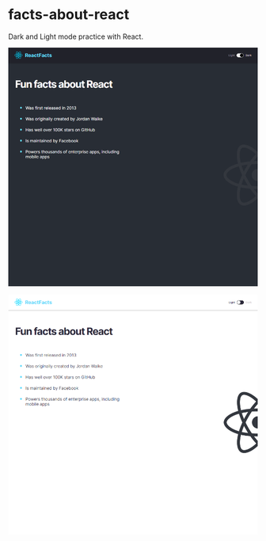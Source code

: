 # facts-about-react
Dark and Light mode practice with React.

![](src/images/landpage-dark.png)

![](src/images/landpage-light.png)
